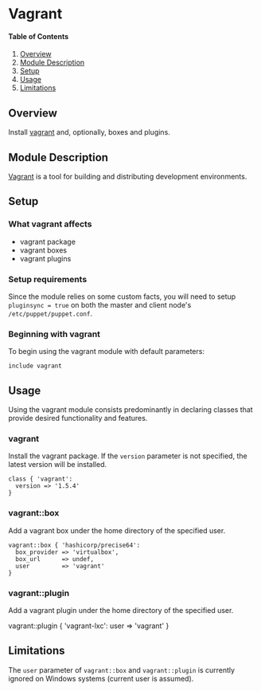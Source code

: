 # Vagrant

#### Table of Contents

1. [Overview](#overview)
2. [Module Description](#module-description)
3. [Setup](#setup)
4. [Usage](#usage)
5. [Limitations](#limitations)

## Overview

Install [vagrant](http://www.vagrantup.com) and, optionally, boxes and plugins.

## Module Description

[Vagrant](http://www.vagrantup.com) is a tool for building and distributing development environments.

## Setup

### What vagrant affects

* vagrant package
* vagrant boxes
* vagrant plugins

### Setup requirements

Since the module relies on some custom facts, you will need to setup `pluginsync = true` on both the master and client node's `/etc/puppet/puppet.conf`.

### Beginning with vagrant

To begin using the vagrant module with default parameters:

`include vagrant`

## Usage

Using the vagrant module consists predominantly in declaring classes that provide desired functionality and features.

### vagrant

Install the vagrant package. If the `version` parameter is not specified, the latest version will be installed.

```
class { 'vagrant':
  version => '1.5.4'
}
```

### vagrant::box

Add a vagrant box under the home directory of the specified user.

```
vagrant::box { 'hashicorp/precise64':
  box_provider => 'virtualbox',
  box_url      => undef,
  user         => 'vagrant'
}
```

### vagrant::plugin

Add a vagrant plugin under the home directory of the specified user.

vagrant::plugin { 'vagrant-lxc':
  user => 'vagrant'
}

## Limitations

The `user` parameter of `vagrant::box` and `vagrant::plugin` is currently
ignored on Windows systems (current user is assumed).
